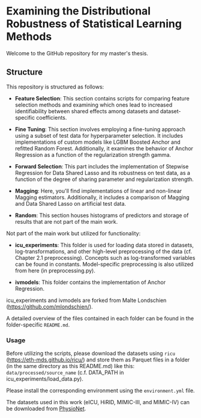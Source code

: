 # Examining the Distributional Robustness of Statistical Learning Methods

Welcome to the GitHub repository for my master's thesis.

## Structure

This repository is structured as follows:

- **Feature Selection**: This section contains scripts for comparing feature selection methods and examining which ones lead to increased identifiability between shared effects among datasets and dataset-specific coefficients.
  
- **Fine Tuning**: This section involves employing a fine-tuning approach using a subset of test data for hyperparameter selection. It includes implementations of custom models like LGBM Boosted Anchor and refitted Random Forest. Additionally, it examines the behavior of Anchor Regression as a function of the regularization strength gamma.
  
- **Forward Selection**: This part includes the implementation of Stepwise Regression for Data Shared Lasso and its robustness on test data, as a function of the degree of sharing parameter and regularization strength.

- **Magging**: Here, you'll find implementations of linear and non-linear Magging estimators. Additionally, it includes a comparison of Magging and Data Shared Lasso on artificial test data.

- **Random**: This section houses histograms of predictors and storage of results that are not part of the main work.

Not part of the main work but utilized for functionality:

- **icu_experiments**: This folder is used for loading data stored in datasets, log-transformations, and other high-level preprocessing of the data (cf. Chapter 2.1 preprocessing). Concepts such as log-transformed variables can be found in constants. Model-specific preprocessing is also utilized from here (in preprocessing.py).

- **ivmodels**: This folder contains the implementation of Anchor Regression. 

icu_experiments and ivmodels are forked from Malte Londschien (https://github.com/mlondschien/).

A detailed overview of the files contained in each folder can be found in the folder-specific `README.md`.

### Usage

Before utilizing the scripts, please download the datasets using `ricu` (https://eth-mds.github.io/ricu/) and store them as Parquet files in a folder (in the same directory as this README.md) like this: `data/processed/source_name` (c.f. DATA_PATH in icu_experiments/load_data.py).

Please install the corresponding environment using the `environment.yml` file.

The datasets used in this work (eICU, HiRID, MIMIC-III, and MIMIC-IV) can be downloaded from [PhysioNet](https://physionet.org/).